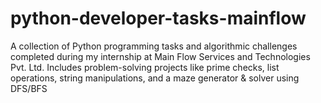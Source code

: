 # python-developer-tasks-mainflow
 A collection of Python programming tasks and algorithmic challenges completed during my internship at Main Flow Services and Technologies Pvt. Ltd. Includes problem-solving projects like prime checks, list operations, string manipulations, and a maze generator &amp; solver using DFS/BFS
